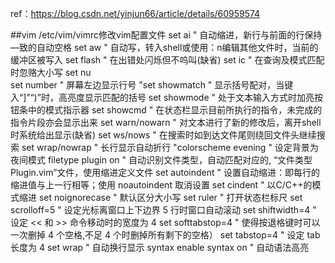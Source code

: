 ref：https://blog.csdn.net/yinjun66/article/details/60959574

##vim /etc/vim/vimrc修改vim配置文件
set ai                          " 自动缩进，新行与前面的行保持—致的自动空格
set aw                          " 自动写，转入shell或使用：n编辑其他文件时，当前的缓冲区被写入
set flash                       " 在出错处闪烁但不呜叫(缺省)
set ic                          " 在查询及模式匹配时忽赂大小写
set nu        
set number                      " 屏幕左边显示行号
"set showmatch                   " 显示括号配对，当键入“]”“)”时，高亮度显示匹配的括号
set showmode                    " 处于文本输入方式时加亮按钮条中的模式指示器
set showcmd                     " 在状态栏显示目前所执行的指令，未完成的指令片段亦会显示出来
set warn/nowarn                 " 对文本进行了新的修改后，离开shell时系统给出显示(缺省)
set ws/nows                     " 在搜索时如到达文件尾则绕回文件头继续搜索
set wrap/nowrap                 " 长行显示自动折行
"colorscheme evening            " 设定背景为夜间模式
filetype plugin on              " 自动识别文件类型，自动匹配对应的, “文件类型Plugin.vim”文件，使用缩进定义文件
set autoindent                  " 设置自动缩进：即每行的缩进值与上一行相等；使用 noautoindent 取消设置
set cindent                     " 以C/C++的模式缩进
set noignorecase                " 默认区分大小写
set ruler                       " 打开状态栏标尺
set scrolloff=5                 " 设定光标离窗口上下边界 5 行时窗口自动滚动
set shiftwidth=4                " 设定 << 和 >> 命令移动时的宽度为 4
set softtabstop=4               " 使得按退格键时可以一次删掉 4 个空格,不足 4 个时删掉所有剩下的空格）
set tabstop=4                   " 设定 tab 长度为 4
set wrap                        " 自动换行显示
syntax enable
syntax on                       " 自动语法高亮